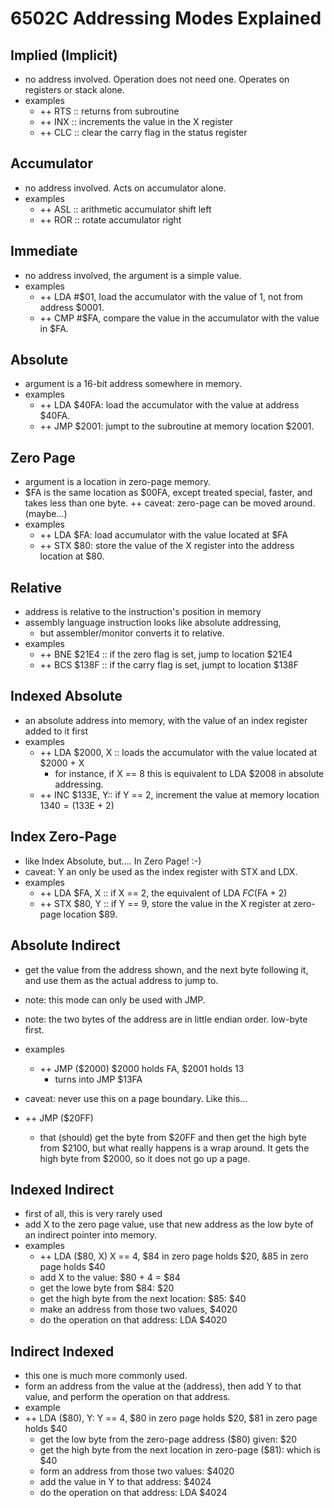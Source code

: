 # 6502C Addressing Modes Explained

## **Implied (Implicit)**

- no address involved. Operation does not need one. Operates on registers or stack alone.
- examples
  - ++ RTS :: returns from subroutine
  - ++ INX :: increments the value in the X register
  - ++ CLC :: clear the carry flag in the status register
  
## **Accumulator**

- no address involved. Acts on accumulator alone.
- examples
  - ++ ASL :: arithmetic accumulator shift left
  - ++ ROR :: rotate accumulator right

## **Immediate**


- no address involved, the argument is a simple value.
- examples
  - ++ LDA #$01, load the accumulator with the value of 1, not from address $0001.
  - ++ CMP #$FA, compare the value in the accumulator with the value in $FA.

## **Absolute**

- argument is a 16-bit address somewhere in memory.
- examples
  - ++ LDA $40FA: load the accumulator with the value at address $40FA.
  - ++ JMP $2001: jumpt to the subroutine at memory location $2001.

## **Zero Page**

- argument is a location in zero-page memory.
- $FA is the same location as $00FA, except treated special, faster, and takes less than one byte.
  ++ caveat: zero-page can be moved around. (maybe...)
- examples
  - ++ LDA $FA: load accumulator with the value located at $FA
  - ++ STX $80: store the value of the X register into the address location at $80.
  
## **Relative**

- address is relative to the instruction's position in memory
- assembly language instruction looks like absolute addressing,
  - but assembler/monitor converts it to relative.
- examples
  - ++ BNE $21E4 :: if the zero flag is set, jump to location $21E4
  - ++ BCS $138F :: if the carry flag is set, jumpt to location $138F

## **Indexed Absolute**

- an absolute address into memory, with the value of an index register added to it first
- examples
  - ++ LDA $2000, X :: loads the accumulator with the value located at $2000 + X
    - for instance, if X == 8 this is equivalent to LDA $2008 in absolute addressing.
  - ++ INC $133E, Y:: if Y == 2, increment the value at memory location $1340 = ($133E + 2)

## **Index Zero-Page**

- like Index Absolute, but.... In Zero Page! :-)
- caveat: Y an only be used as the index register with STX and LDX.
- examples
  - ++ LDA \$FA, X :: if X == 2, the equivalent of LDA $FC ($FA + 2)
  - ++ STX \$80, Y :: if Y == 9, store the value in the X register at zero-page location $89.

## **Absolute Indirect**

- get the value from the address shown, and the next byte following it, and use them as the actual address to jump to.
- note: this mode can only be used with JMP.
- note: the two bytes of the address are in little endian order. low-byte first.
- examples
  - ++ JMP ($2000) $2000 holds FA, $2001 holds 13
    - turns into JMP $13FA

- caveat: never use this on a page boundary. Like this...
- ++ JMP ($20FF)
  - that (should) get the byte from $20FF and then get the high byte from $2100, but what really happens is a wrap around. It gets the high byte from $2000, so it does not go up a page.

## **Indexed Indirect**

- first of all, this is very rarely used
- add X to the zero page value, use that new address as the low byte of an indirect pointer into memory.
- examples
  - ++ LDA ($80, X) X == 4, $84 in zero page holds $20, &85 in zero page holds $40
  - add X to the value: $80 + 4 = $84
  - get the lowe byte from $84: $20
  - get the high byte from the next location: $85: $40
  - make an address from those two values, $4020
  - do the operation on that address: LDA $4020

## **Indirect Indexed**

- this one is much more commonly used.
- form an address from the value at the (address), then add Y to that value, and perform the operation on that address.
- example
- ++ LDA ($80), Y: Y == 4, $80 in zero page holds $20, $81 in zero page holds $40
  - get the low byte from the zero-page address ($80) given: $20
  - get the high byte from the next location in zero-page ($81): which is $40
  - form an address from those two values: $4020
  - add the value in Y to that address: $4024
  - do the operation on that address: LDA $4024
  